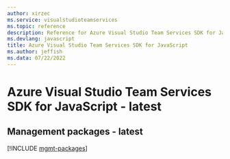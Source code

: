 ```yaml
---
author: xirzec
ms.service: visualstudioteamservices
ms.topic: reference
description: Reference for Azure Visual Studio Team Services SDK for JavaScript
ms.devlang: javascript
title: Azure Visual Studio Team Services SDK for JavaScript
ms.author: jeffish
ms.data: 07/22/2022
---
```

# Azure Visual Studio Team Services SDK for JavaScript - latest

## Management packages - latest
[!INCLUDE [mgmt-packages](visual-studio-team-services-mgmt-index.md)]